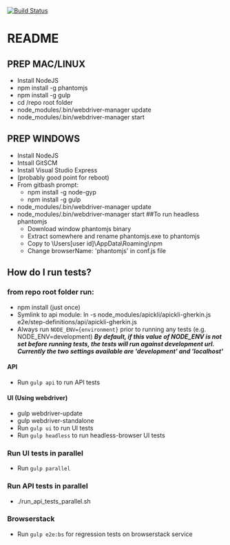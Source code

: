 [![Build Status](https://travis-ci.org/jaffamonkey/cucumberjs-protractor-kickstart.svg?branch=master)](https://travis-ci.org/jaffamonkey/cucumberjs-protractor-kickstart)

# README

## PREP MAC/LINUX

* Install NodeJS
* npm install -g phantomjs
* npm install -g gulp
* cd /repo root folder
* node_modules/.bin/webdriver-manager update
* node_modules/.bin/webdriver-manager start

## PREP WINDOWS

* Install NodeJS
* Intsall GitSCM
* Install Visual Studio Express
* (probably good point for reboot)
* From gitbash prompt:
	* npm install -g node-gyp
	* npm install -g gulp
* node_modules/.bin/webdriver-manager update
* node_modules/.bin/webdriver-manager start
##To run headless phantomjs
    * Download window phantomjs binary
    * Extract somewhere and rename phantomjs.exe to phantomjs
    * Copy to \\Users\[user id]\AppData\Roaming\npm
    * Change browserName: 'phantomjs' in conf.js file

## How do I run tests?

### from repo root folder run:
* npm install (just once)
* Symlink to api module: ln -s node_modules/apickli/apickli-gherkin.js  e2e/step-definitions/api/apickli-gherkin.js
* Always run `NODE_ENV={environment}` prior to running any tests (e.g. NODE_ENV=development)
**_By default, if this value of NODE_ENV is not set before running tests, the tests will run against development url.
Currently the two settings available are 'development' and 'localhost'_**

#### API
* Run `gulp api` to run API tests

#### UI (Using webdriver)
* gulp webdriver-update
* gulp webdriver-standalone
* Run `gulp ui` to run UI tests
* Run `gulp headless` to run headless-browser UI tests

### Run UI tests in parallel

* Run `gulp parallel`

### Run API tests in parallel

* ./run_api_tests_parallel.sh

### Browserstack

* Run `gulp e2e:bs` for regression tests on browserstack service
